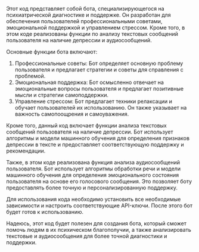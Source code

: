 Этот код представляет собой бота, специализирующегося на психиатрической диагностике и поддержке. Он разработан для обеспечения пользователей профессиональными советами, эмоциональной поддержкой и управлением стрессом. Кроме того, в этом коде реализованы функции по анализу текстовых сообщений пользователя на наличие депрессии и аудиосообщений.

Основные функции бота включают:
1. Профессиональные советы: Бот определяет основную проблему пользователя и предлагает стратегии и советы для справления с проблемой.
2. Эмоциональная поддержка: Бот осмысленно отвечает на эмоциональные вопросы пользователя и предлагает позитивные мысли и стратегии самоподдержки.
3. Управление стрессом: Бот предлагает техники релаксации и обучает пользователей их использованию. Он также указывает на важность самопоощрения и самоуважения.

Кроме того, данный код включает функции анализа текстовых сообщений пользователя на наличие депрессии. Бот использует алгоритмы и модели машинного обучения для определения признаков депрессии в тексте и предоставляет соответствующую поддержку и рекомендации.

Также, в этом коде реализована функция анализа аудиосообщений пользователя. Бот использует алгоритмы обработки речи и модели машинного обучения для определения эмоционального состояния пользователя на основе его голосового сообщения. Это позволяет боту предоставлять более точную и персонализированную поддержку.

Для использования кода необходимо установить все необходимые зависимости и настроить соответствующие API-ключи. После этого бот будет готов к использованию.

Надеюсь, этот код будет полезен для создания бота, который сможет помочь людям в их психическом благополучии, а также анализировать текстовые и аудиосообщения для более точной диагностики и поддержки.

